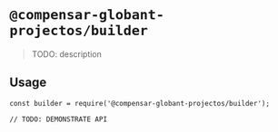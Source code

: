 # `@compensar-globant-projectos/builder`

> TODO: description

## Usage

```
const builder = require('@compensar-globant-projectos/builder');

// TODO: DEMONSTRATE API
```

